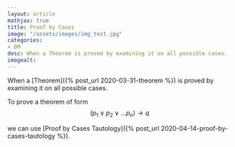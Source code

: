 ```yaml
---
layout: article
mathjax: true
title: Proof by Cases
image: "/assets/images/img_test.jpg"
categories:
- DM
desc: When a Theorem is proved by examining it on all possible cases. 
imagealt: 
---
```


When a [Theorem]({% post_url 2020-03-31-theorem %}) is proved by examining it on all possible cases.

To prove a theorem of form
$$(p_1 \vee p_2 \vee \dots p_n) \to q$$

































































































































































































































































































































































we can use [Proof by Cases Tautology]({% post_url 2020-04-14-proof-by-cases-tautology %}).